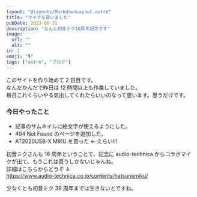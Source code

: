 ```yaml
---
layout: "@layouts/MarkdownLayout.astro"
title: "マイクを買いました"
pubDate: 2023-08-31
description: "なんと初音ミク16周年記念です"
image:
  url: ""
  alt: ""
id: 2
emoji: "🎙️"
tags: ["astro", "ブログ"]
---
```


このサイトを作り始めて 2 日目です。  
なんだかんだで昨日は 12 時間以上も作業していました。  
毎日これくらいやる気出してくれたらいいのなって思います。思うだけです。

### 今日やったこと

- 記事のサムネイルに絵文字が使えるようにした。
- 404 Not Found のページを追加した。
- AT2020USB-X MIKU を買った ← えらい!!!

初音ミクさんも 16 周年ということで、記念に audio-technica からコラボマイクが出て、もうこれは買うしかないじゃんね。  
詳細はこちらからどうぞ ↓  
https://www.audio-technica.co.jp/contents/hatsunemiku/

少なくとも初音ミク 39 周年までは生きないとですね。
